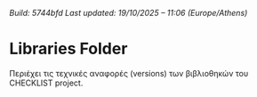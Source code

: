 *Build: 5744bfd*
*Last updated: 19/10/2025 – 11:06 (Europe/Athens)*
# Libraries Folder  
Περιέχει τις τεχνικές αναφορές (versions) των βιβλιοθηκών του CHECKLIST project.
